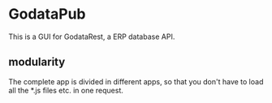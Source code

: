 # GodataPub

This is a GUI for GodataRest, a ERP database API.

## modularity
The complete app is divided in different apps, so that you don't have to load all the *.js files etc. in one request.
